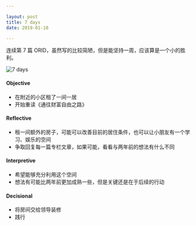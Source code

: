 ```yaml
---

layout: post
title: 7 days
date: 2019-01-10

---
```


连续第 7 篇 ORID，虽然写的比较简陋，但是能坚持一周，应该算是一个小的胜利。

![7 days](https://upload-images.jianshu.io/upload_images/11073301-794ca54111544c46.jpeg?imageMogr2/auto-orient/strip%7CimageView2/2/w/360)



#### Objective

* 在附近的小区租了一间一居
* 开始重读《通往财富自由之路》

#### Reflective

* 租一间额外的房子，可能可以改善目前的居住条件，也可以让小朋友有一个学习、娱乐的空间
* 争取回复每一篇专栏文章，如果可能，看看与两年前的想法有什么不同

#### Interpretive

* 希望能够充分利用这个空间
* 想法有可能比两年前更加成熟一些，但是关键还是在于后续的行动

#### Decisional

* 将房间交给领导装修
* 践行
